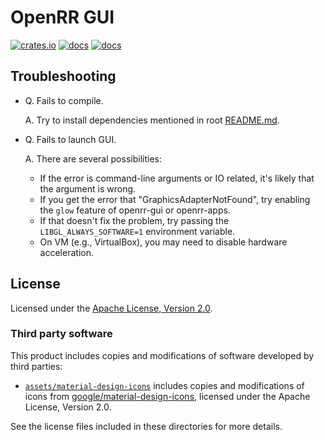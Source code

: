 # OpenRR GUI

[![crates.io](https://img.shields.io/crates/v/openrr-gui.svg)](https://crates.io/crates/openrr-gui) [![docs](https://docs.rs/openrr-gui/badge.svg)](https://docs.rs/openrr-gui) [![docs](https://img.shields.io/badge/docs-main-blue)](https://openrr.github.io/openrr/openrr-gui)

## Troubleshooting

- Q. Fails to compile.

  A. Try to install dependencies mentioned in root [README.md](../README.md).

- Q. Fails to launch GUI.

  A. There are several possibilities:

  - If the error is command-line arguments or IO related, it's likely that the argument is wrong.
  - If you get the error that "GraphicsAdapterNotFound", try enabling the `glow` feature of openrr-gui or openrr-apps.
  - If that doesn't fix the problem, try passing the `LIBGL_ALWAYS_SOFTWARE=1` environment variable.
  - On VM (e.g., VirtualBox), you may need to disable hardware acceleration.

## License

Licensed under the [Apache License, Version 2.0](https://github.com/openrr/openrr/blob/main/LICENSE).

### Third party software

This product includes copies and modifications of software developed by third parties:

- [`assets/material-design-icons`](assets/material-design-icons) includes copies and modifications of icons from [google/material-design-icons](https://github.com/google/material-design-icons), licensed under the Apache License, Version 2.0.

See the license files included in these directories for more details.
